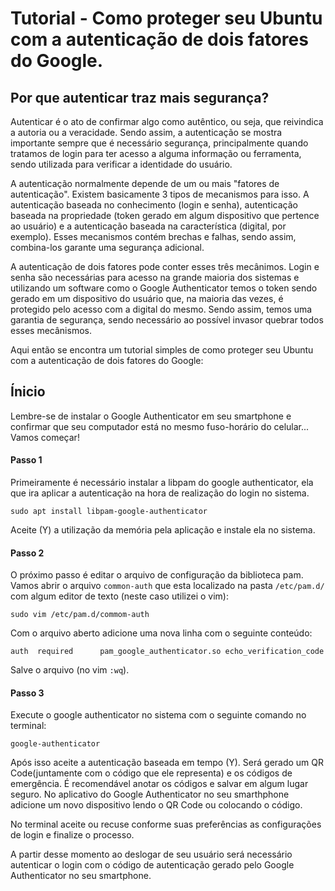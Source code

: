 # Tutorial - Como proteger seu Ubuntu com a autenticação de dois fatores do Google.

## Por que autenticar traz mais segurança?

Autenticar é o ato de confirmar algo como autêntico, ou seja, que reivindica a autoria ou a veracidade. Sendo assim, a autenticação se mostra importante sempre que é necessário segurança, principalmente quando tratamos de login para ter acesso a alguma informação ou ferramenta, sendo utilizada para verificar a identidade do usuário.

A autenticação normalmente depende de um ou mais "fatores de autenticação". Existem basicamente 3 tipos de mecanismos para isso. A autenticação baseada no conhecimento (login e senha), autenticação baseada na propriedade (token gerado em algum dispositivo que pertence ao usuário) e a autenticação baseada na característica (digital, por exemplo). Esses mecanismos contém brechas e falhas, sendo assim, combina-los garante uma segurança adicional. 

A autenticação de dois fatores pode conter esses três mecânimos. Login e senha são necessárias para acesso na grande maioria dos sistemas e utilizando um software como o Google Authenticator temos o token sendo gerado em um dispositivo do usuário que, na maioria das vezes, é protegido pelo acesso com a digital do mesmo. Sendo assim, temos uma garantia de segurança, sendo necessário ao possível invasor quebrar todos esses mecânismos.

Aqui então se encontra um tutorial simples de como proteger seu Ubuntu com a autenticação de dois fatores do Google:


## Ínicio

Lembre-se de instalar o Google Authenticator em seu smartphone e confirmar que seu computador está no mesmo fuso-horário do celular... Vamos começar!

#### Passo 1

Primeiramente é necessário instalar a libpam do google authenticator, ela que ira aplicar a autenticação na hora de realização do login no sistema.

```shell
sudo apt install libpam-google-authenticator
```
Aceite (Y) a utilização da memória pela aplicação e instale ela no sistema. 

#### Passo 2

O próximo passo é editar o arquivo de configuração da biblioteca pam. Vamos abrir o arquivo `common-auth` que esta localizado na pasta `/etc/pam.d/` com algum editor de texto (neste caso utilizei o vim):

```shell
sudo vim /etc/pam.d/commom-auth
```

Com o arquivo aberto adicione uma nova linha com o seguinte conteúdo: 

```shell
auth  required      pam_google_authenticator.so echo_verification_code
```

Salve o arquivo (no vim `:wq`).

#### Passo 3

Execute o google authenticator no sistema com o seguinte comando no terminal:

```shell
google-authenticator
```
Após isso aceite a autenticação baseada em tempo (Y). Será gerado um QR Code(juntamente com o código que ele representa) e os códigos de emergência. É recomendável anotar os códigos e salvar em algum lugar seguro. No aplicativo do Google Authenticator no seu smarthphone adicione um novo dispositivo lendo o QR Code ou colocando o código.

No terminal aceite ou recuse conforme suas preferências as configurações de login e finalize o processo.

A partir desse momento ao deslogar de seu usuário será necessário autenticar o login com o código de autenticação gerado pelo Google Authenticator no seu smartphone.
